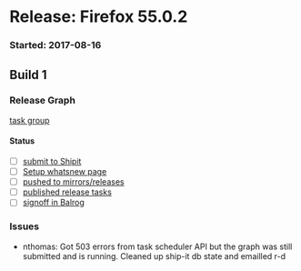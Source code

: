 # Release: Firefox 55.0.2

### Started: 2017-08-16

## Build 1

### Release Graph
[task group](https://tools.taskcluster.net/push-inspector/#/PRcnpRuGTn6R2WsoqZzQOw)

#### Status
- [ ] [submit to Shipit](https://wiki.mozilla.org/Release:Release_Automation_on_Mercurial:Starting_a_Release#Submit_to_Ship_It)
- [ ] [Setup whatsnew page](https://wiki.mozilla.org/Release:Release_Automation_on_Mercurial:Updates_through_Shipping#Set-up_whatsnew_page)
- [ ] [pushed to mirrors/releases](../how-tos/relpro.md#2-push-to-releases-dir-mirrors)
- [ ] [published release tasks](../how-tos/relpro.md#4-publish-release)
- [ ] [signoff in Balrog](../how-tos/relpro.md#3-signoffs)

### Issues
- nthomas: Got 503 errors from task scheduler API but the graph was still submitted and is running. Cleaned up ship-it db state and emailled r-d


